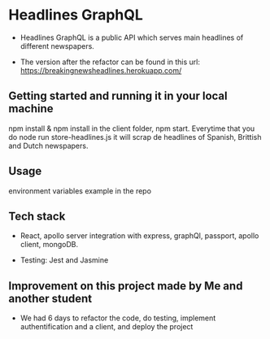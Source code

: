# Headlines GraphQL

* Headlines GraphQL is a public API which serves main headlines of different newspapers.

* The version after the refactor can be found in this url: https://breakingnewsheadlines.herokuapp.com/
 
 ## Getting started and running it in your local machine
 
 npm install & npm install in the client folder, npm start. Everytime that you do node run store-headlines.js it will scrap de headlines of Spanish, Brittish and Dutch newspapers.
 
 
## Usage

environment variables example in the repo

## Tech stack

 * React, apollo server integration with express, graphQl, passport, apollo client, mongoDB.
 
 * Testing: Jest and Jasmine


## Improvement on this project made by Me and another student

 * We had 6 days to refactor the code, do testing, implement authentification and a client, and deploy the project

